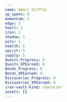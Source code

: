 ```yaml
---
name: Amari Griffin
xp_spent: 0
momentum: 2
edge: 3
heart: 2
iron: 2
shadow: 1
wits: 1
health: 5
spirit: 5
supply: 5
Quests_Progress: 0
Quests_XPEarned: 0
Bonds_Progress: 0
Bonds_XPEarned: 0
Discoveries_Progress: 0
Discoveries_XPEarned: 0
iron-vault-kind: character
assets: []
---
```



```iron-vault-character-info
```

```iron-vault-character-stats
```

```iron-vault-character-meters
```

```iron-vault-character-special-tracks
```

```iron-vault-character-impacts
```

```iron-vault-character-assets
```

